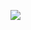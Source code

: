 ![](https://gm1.ggpht.com/nLLLCXwuFu9p0oemp4UOmm5mLQGtM_MwIOHqfZWKxotWkEAaBC-saOj1ggKf70Nk9qK0RWJ9oBmzXaysyffuvNeUWVJMWUOARzylvQiedJCIfC-Rspy-KqOoPd9f0_kJBLseq3qOYEFirA5DVHhTHTBWjBwPjj3ddtMbologcjvjL8KwHMBh3i6JgU8UfyVDM5uBbtXWdHt47WpykgZxDd8J6iRM2uC5NGIeWdO5g43fTIos4dxAXWxS0B8i2OStsn4qELRstW42V1cJpnMYx7wd38qjzOteGXwIVxIqgtEkhDDY5WxroO1dmlpE-AGwBVsNBqFH0NOjcLp6l1fXMd_eCwa7VFL8LV5CHey5LySFaGSdjbmVoIg6qYdH_8ZLXMi7phu20b24zifRNTwVs5xmdhijN2E7bPbRuPzgNjJhYFDggfzzCtNIgVa_9LsbYLbXmxSZeXvW3sLps0oVI3LN0UxXxJjbJUTdC4RbsJmDvbkZriXaltF-7v-Tj0n0tvvlYYSsIR0Bs8W4O9q4q6lqPo76m16ad9Yu4CvNwyltr-AgJhEh0yL7IOglfaqNYtTSL_fk9DoQyoFDekmwpxz2DL6oLAMcvgIivzjAcD0hWDcNZEZPcV9hY2A4rZV1gBJjkiQcZLrfwPLr5d6hTpbAMsKrlBHJd9NMYRJxpW0fp-TFg1gQPQd5AO0OxeLx3H0l7LoZvnQSRFugw0ZSllqmEOpF6w=w1440-h729-l75-ft)
